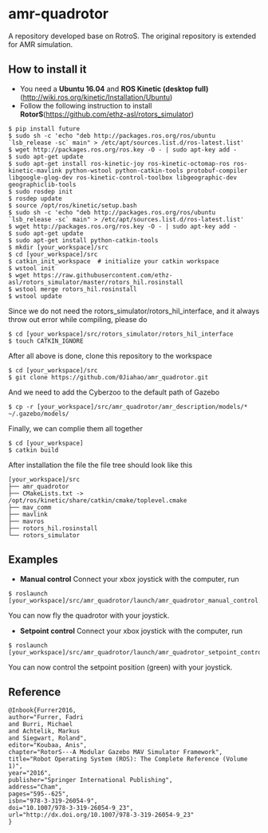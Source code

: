 # amr-quadrotor
A repository developed base on RotroS. The original repository is extended for AMR simulation.
## How to install it
- You need a **Ubuntu 16.04** and **ROS Kinetic (desktop full)** (http://wiki.ros.org/kinetic/Installation/Ubuntu)
- Follow the following instruction to install **RotorS**(https://github.com/ethz-asl/rotors_simulator)
```
$ pip install future
$ sudo sh -c 'echo "deb http://packages.ros.org/ros/ubuntu `lsb_release -sc` main" > /etc/apt/sources.list.d/ros-latest.list'
$ wget http://packages.ros.org/ros.key -O - | sudo apt-key add -
$ sudo apt-get update
$ sudo apt-get install ros-kinetic-joy ros-kinetic-octomap-ros ros-kinetic-mavlink python-wstool python-catkin-tools protobuf-compiler libgoogle-glog-dev ros-kinetic-control-toolbox libgeographic-dev geographiclib-tools
$ sudo rosdep init
$ rosdep update
$ source /opt/ros/kinetic/setup.bash
$ sudo sh -c 'echo "deb http://packages.ros.org/ros/ubuntu `lsb_release -sc` main" > /etc/apt/sources.list.d/ros-latest.list'
$ wget http://packages.ros.org/ros.key -O - | sudo apt-key add -
$ sudo apt-get update
$ sudo apt-get install python-catkin-tools
$ mkdir [your_workspace]/src
$ cd [your_workspace]/src
$ catkin_init_workspace  # initialize your catkin workspace
$ wstool init
$ wget https://raw.githubusercontent.com/ethz-asl/rotors_simulator/master/rotors_hil.rosinstall
$ wstool merge rotors_hil.rosinstall
$ wstool update
```
Since we do not need the rotors_simulator/rotors_hil_interface, and it always throw out error while compiling, please do
```
$ cd [your_workspace]/src/rotors_simulator/rotors_hil_interface
$ touch CATKIN_IGNORE
```
After all above is done, clone this repository to the workspace
```
$ cd [your_workspace]/src
$ git clone https://github.com/0Jiahao/amr_quadrotor.git
```
And we need to add the Cyberzoo to the default path of Gazebo
```
$ cp -r [your_workspace]/src/amr_quadrotor/amr_description/models/* ~/.gazebo/models/
```
Finally, we can complie them all together
```
$ cd [your_workspace]
$ catkin build
```
After installation the file the file tree should look like this
```
[your_workspace]/src
├── amr_quadrotor
├── CMakeLists.txt -> /opt/ros/kinetic/share/catkin/cmake/toplevel.cmake
├── mav_comm
├── mavlink
├── mavros
├── rotors_hil.rosinstall
└── rotors_simulator
```
## Examples
- **Manual control**
Connect your xbox joystick with the computer, run
```
$ roslaunch [your_workspace]/src/amr_quadrotor/launch/amr_quadrotor_manual_control.launch
```
You can now fly the quadrotor with your joystick.
- **Setpoint control**
Connect your xbox joystick with the computer, run
```
$ roslaunch [your_workspace]/src/amr_quadrotor/launch/amr_quadrotor_setpoint_control.launch
```
You can now control the setpoint position (green) with your joystick. 
## Reference
```
@Inbook{Furrer2016,
author="Furrer, Fadri
and Burri, Michael
and Achtelik, Markus
and Siegwart, Roland",
editor="Koubaa, Anis",
chapter="RotorS---A Modular Gazebo MAV Simulator Framework",
title="Robot Operating System (ROS): The Complete Reference (Volume 1)",
year="2016",
publisher="Springer International Publishing",
address="Cham",
pages="595--625",
isbn="978-3-319-26054-9",
doi="10.1007/978-3-319-26054-9_23",
url="http://dx.doi.org/10.1007/978-3-319-26054-9_23"
}
```
